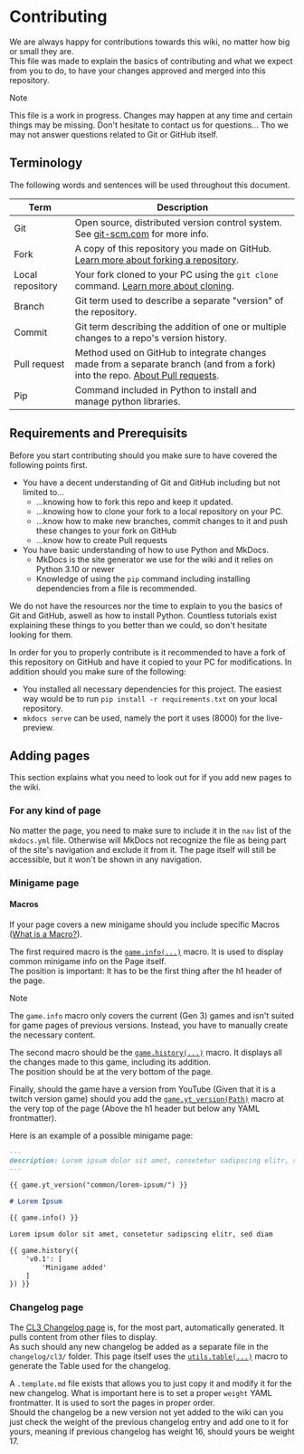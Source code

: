 # Contributing

We are always happy for contributions towards this wiki, no matter how big or small they are.  
This file was made to explain the basics of contributing and what we expect from you to do, to have your changes approved and merged into this repository.

> [!NOTE]
> This file is a work in progress. Changes may happen at any time and certain things may be missing.
> Don't hesitate to contact us for questions... Tho we may not answer questions related to Git or GitHub itself.

## Terminology

The following words and sentences will be used throughout this document.

| Term             | Description                                                                                                                                   |
|------------------|----------------------------------------------------------------------------------------------------------------------------------------------|
| Git              | Open source, distributed version control system. See [git-scm.com][git] for more info.                                                        |
| Fork             | A copy of this repository you made on GitHub. [Learn more about forking a repository][forking].                                               |
| Local repository | Your fork cloned to your PC using the `git clone` command. [Learn more about cloning][cloning].                                               |
| Branch           | Git term used to describe a separate "version" of the repository.                                                                             |
| Commit           | Git term describing the addition of one or multiple changes to a repo's version history.                                                      |
| Pull request     | Method used on GitHub to integrate changes made from a separate branch (and from a fork) into the repo. [About Pull requests][pull-requests]. |
| Pip              | Command included in Python to install and manage python libraries.                                                                            |

[git]: https://git-scm.com
[forking]: https://docs.github.com/en/get-started/quickstart/fork-a-repo
[cloning]: https://docs.github.com/en/repositories/creating-and-managing-repositories/cloning-a-repository
[pull-requests]: https://docs.github.com/en/pull-requests/collaborating-with-pull-requests/proposing-changes-to-your-work-with-pull-requests/about-pull-requests

## Requirements and Prerequisits

Before you start contributing should you make sure to have covered the following points first.

- You have a decent understanding of Git and GitHub including but not limited to...
  - ...knowing how to fork this repo and keep it updated.
  - ...knowing how to clone your fork to a local repository on your PC.
  - ...know how to make new branches, commit changes to it and push these changes to your fork on GitHub
  - ...know how to create Pull requests
- You have basic understanding of how to use Python and MkDocs.
  - MkDocs is the site generator we use for the wiki and it relies on Python 3.10 or newer
  - Knowledge of using the `pip` command including installing dependencies from a file is recommended.

We do not have the resources nor the time to explain to you the basics of Git and GitHub, aswell as how to install Python. Countless tutorials exist explaining these things to you better than we could, so don't hesitate looking for them.

In order for you to properly contribute is it recommended to have a fork of this repository on GitHub and have it copied to your PC for modifications. In addition should you make sure of the following:

- You installed all necessary dependencies for this project.
  The easiest way would be to run `pip install -r requirements.txt` on your local repository.
- `mkdocs serve` can be used, namely the port it uses (8000) for the live-preview.

## Adding pages

This section explains what you need to look out for if you add new pages to the wiki.

### For any kind of page

No matter the page, you need to make sure to include it in the `nav` list of the `mkdocs.yml` file. Otherwise will MkDocs not recognize the file as being part of the site's navigation and exclude it from it. The page itself will still be accessible, but it won't be shown in any navigation.

### Minigame page

#### Macros

If your page covers a new minigame should you include specific Macros ([What is a Macro?][macro]).

The first required macro is the [`game.info(...)`][game.info] macro. It is used to display common minigame info on the Page itself.  
The position is important: It has to be the first thing after the h1 header of the page.

> [!NOTE]
> The `game.info` macro only covers the current (Gen 3) games and isn't suited for game pages of previous versions. Instead, you have to manually create the necessary content.

The second macro should be the [`game.history(...)`][game.history] macro. It displays all the changes made to this game, including its addition.  
The position should be at the very bottom of the page.

Finally, should the game have a version from YouTube (Given that it is a twitch version game) should you add the [`game.yt_version(Path)`][game.yt_version] macro at the very top of the page (Above the h1 header but below any YAML frontmatter).

Here is an example of a possible minigame page:  
```markdown
---
description: Lorem ipsum dolor sit amet, consetetur sadipscing elitr, sed diam
---

{{ game.yt_version("common/lorem-ipsum/") }}

# Lorem Ipsum

{{ game.info() }}

Lorem ipsum dolor sit amet, consetetur sadipscing elitr, sed diam

{{ game.history({
    'v0.1': [
        'Minigame added'
    ]
}) }}
```

[macro]: https://chaosleaguewiki.github.io/meta/#macros
[game.info]: https://chaosleaguewiki.github.io/meta/macros/game/#game.info
[game.history]: https://chaosleaguewiki.github.io/meta/macros/game/#game.history
[game.yt_version]: https://chaosleaguewiki.github.io/meta/macros/game/#game.yt_version

### Changelog page

The [CL3 Changelog page][changelog] is, for the most part, automatically generated. It pulls content from other files to display.  
As such should any new changelog be added as a separate file in the `changelog/cl3/` folder. This page itself uses the [`utils.table(...)`][utils.table] macro to generate the Table used for the changelog.

A `.template.md` file exists that allows you to just copy it and modify it for the new changelog. What is important here is to set a proper `weight` YAML frontmatter. It is used to sort the pages in proper order.  
Should the changelog be a new version not yet added to the wiki can you just check the weight of the previous changelog entry and add one to it for yours, meaning if previous changelog has weight 16, should yours be weight 17.

[changelog]: https://chaosleaguewiki.github.io/changelog
[utils.table]: https://chaosleaguewiki.github.io/meta/macros/utils/#utils.table
